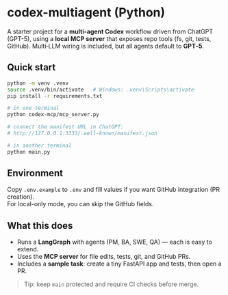 # codex-multiagent (Python)

A starter project for a **multi-agent Codex** workflow driven from ChatGPT (GPT-5), using a **local MCP server** that exposes repo tools (fs, git, tests, GitHub). Multi‑LLM wiring is included, but all agents default to **GPT‑5**.

## Quick start

```bash
python -m venv .venv
source .venv/bin/activate   # Windows: .venv\Scripts\activate
pip install -r requirements.txt

# in one terminal
python codex-mcp/mcp_server.py

# connect the manifest URL in ChatGPT:
# http://127.0.0.1:3333/.well-known/manifest.json

# in another terminal
python main.py
```

## Environment

Copy `.env.example` to `.env` and fill values if you want GitHub integration (PR creation).  
For local-only mode, you can skip the GitHub fields.

## What this does

- Runs a **LangGraph** with agents (PM, BA, SWE, QA) — each is easy to extend.
- Uses the **MCP server** for file edits, tests, git, and GitHub PRs.
- Includes a **sample task**: create a tiny FastAPI app and tests, then open a PR.

> Tip: keep `main` protected and require CI checks before merge.
